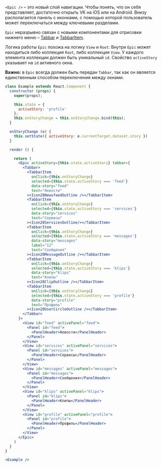 `<Epic />` – это новый слой навигации. Чтобы понять, что он себя представляет, достаточно открыть VK на iOS или на
Android. Внизу располагается панель с иконками, с помощью которой пользователь может переключаться между ключевыми
разделами.

`Epic` неразрывно связан с новыми компонентами для отрисовки
нижнего меню – [Tabbar](https://vkcom.github.io/vkui-styleguide/#!/Tabbar) и
[TabbarItem](https://vkcom.github.io/vkui-styleguide/#!/TabbarItem).

Логика работы `Epic` похожа на логику `View` и `Root`: Внутри `Epic` может находиться либо коллекция `Root`,
либо коллекция `View`. У каждого элемента коллекции должен быть уникальный `id`. Свойство `activeStory` указывает
на `id` активного окна.

**Важно:** в `Epic` всегда должен быть передан `Tabbar`, так как он является единственным способом переключения
между окнами.

``` jsx
class Example extends React.Component {
  constructor (props) {
    super(props);

    this.state = {
      activeStory: 'profile'
    };
    this.onStoryChange = this.onStoryChange.bind(this);
  }

  onStoryChange (e) {
    this.setState({ activeStory: e.currentTarget.dataset.story })
  }

  render () {

    return (
      <Epic activeStory={this.state.activeStory} tabbar={
        <Tabbar>
          <TabbarItem
            onClick={this.onStoryChange}
            selected={this.state.activeStory === 'feed'}
            data-story="feed"
            text="Новости"
          ><Icon28NewsfeedOutline /></TabbarItem>
          <TabbarItem
            onClick={this.onStoryChange}
            selected={this.state.activeStory === 'services'}
            data-story="services"
            text="Сервисы"
          ><Icon28ServicesOutline/></TabbarItem>
          <TabbarItem
            onClick={this.onStoryChange}
            selected={this.state.activeStory === 'messages'}
            data-story="messages"
            label="12"
            text="Сообщения"
          ><Icon28MessageOutline /></TabbarItem>
          <TabbarItem
            onClick={this.onStoryChange}
            selected={this.state.activeStory === 'klips'}
            data-story="klips"
            text="Клипы"
          ><Icon28ClipOutline /></TabbarItem>
          <TabbarItem
            onClick={this.onStoryChange}
            selected={this.state.activeStory === 'profile'}
            data-story="profile"
            text="Профиль"
          ><Icon28UserCircleOutline /></TabbarItem>
        </Tabbar>
      }>
        <View id="feed" activePanel="feed">
          <Panel id="feed">
            <PanelHeader>Новости</PanelHeader>
          </Panel>
        </View>
        <View id="services" activePanel="services">
          <Panel id="services">
            <PanelHeader>Сервисы</PanelHeader>
          </Panel>
        </View>
        <View id="messages" activePanel="messages">
          <Panel id="messages">
            <PanelHeader>Сообщения</PanelHeader>
          </Panel>
        </View>
        <View id="klips" activePanel="klips">
          <Panel id="klips">
            <PanelHeader>Клипы</PanelHeader>
          </Panel>
        </View>
        <View id="profile" activePanel="profile">
          <Panel id="profile">
            <PanelHeader>Профиль</PanelHeader>
          </Panel>
        </View>
      </Epic>
    )
  }
}

<Example />

```
